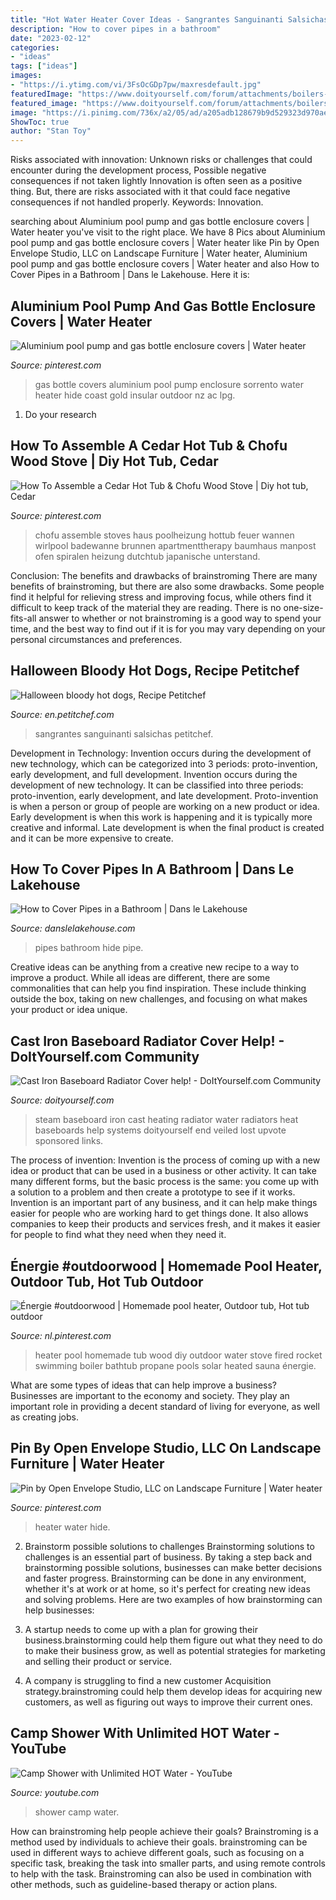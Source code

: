 ```yaml
---
title: "Hot Water Heater Cover Ideas - Sangrantes Sanguinanti Salsichas Petitchef"
description: "How to cover pipes in a bathroom"
date: "2023-02-12"
categories:
- "ideas"
tags: ["ideas"]
images:
- "https://i.ytimg.com/vi/3FsOcGDp7pw/maxresdefault.jpg"
featuredImage: "https://www.doityourself.com/forum/attachments/boilers-home-heating-steam-hot-water-systems/16148d1376124613-cast-iron-baseboard-radiator-cover-help-image.jpg"
featured_image: "https://www.doityourself.com/forum/attachments/boilers-home-heating-steam-hot-water-systems/16148d1376124613-cast-iron-baseboard-radiator-cover-help-image.jpg"
image: "https://i.pinimg.com/736x/a2/05/ad/a205adb128679b9d529323d970aeb61c--heater-covers-mud-room.jpg"
ShowToc: true
author: "Stan Toy"
---
```



Risks associated with innovation: Unknown risks or challenges that could encounter during the development process, Possible negative consequences if not taken lightly
Innovation is often seen as a positive thing. But, there are risks associated with it that could face negative consequences if not handled properly. Keywords: Innovation.

	

		
searching about Aluminium pool pump and gas bottle enclosure covers | Water heater you've visit to the right place. We have 8 Pics about Aluminium pool pump and gas bottle enclosure covers | Water heater like Pin by Open Envelope Studio, LLC on Landscape Furniture | Water heater, Aluminium pool pump and gas bottle enclosure covers | Water heater and also How to Cover Pipes in a Bathroom | Dans le Lakehouse. Here it is:
		
    
## Aluminium Pool Pump And Gas Bottle Enclosure Covers | Water Heater

<img loading=lazy src="https://i.pinimg.com/736x/b3/43/82/b343820335341b957a38602076d823f5.jpg" onerror="this.onerror=null;this.src='https://tse4.mm.bing.net/th?id=OIP.QO8_5dW4tKms9B54wr-v9QHaJ4&amp;pid=15.1';" alt="Aluminium pool pump and gas bottle enclosure covers | Water heater">

_Source: pinterest.com_

>gas bottle covers aluminium pool pump enclosure sorrento water heater hide coast gold insular outdoor nz ac lpg. 

	

1. Do your research

    
## How To Assemble A Cedar Hot Tub &amp; Chofu Wood Stove | Diy Hot Tub, Cedar

<img loading=lazy src="https://i.pinimg.com/736x/11/a1/3b/11a13b86164b2b4884c3682f52b9723e.jpg" onerror="this.onerror=null;this.src='https://tse3.mm.bing.net/th?id=OIP.N-9vWW0-_bW-fnwJT04ZhAHaJ3&amp;pid=15.1';" alt="How To Assemble a Cedar Hot Tub &amp; Chofu Wood Stove | Diy hot tub, Cedar">

_Source: pinterest.com_

>chofu assemble stoves haus poolheizung hottub feuer wannen wirlpool badewanne brunnen apartmenttherapy baumhaus manpost ofen spiralen heizung dutchtub japanische unterstand. 

	

Conclusion: The benefits and drawbacks of brainstroming
There are many benefits of brainstroming, but there are also some drawbacks. Some people find it helpful for relieving stress and improving focus, while others find it difficult to keep track of the material they are reading. There is no one-size-fits-all answer to whether or not brainstroming is a good way to spend your time, and the best way to find out if it is for you may vary depending on your personal circumstances and preferences.

    
## Halloween Bloody Hot Dogs, Recipe Petitchef

<img loading=lazy src="http://en.petitchef.com/imgupl/recipe/halloween-bloody-hot-dogs--lg-456796p711082.jpg" onerror="this.onerror=null;this.src='https://tse4.mm.bing.net/th?id=OIP.a_RUIZnAx6hqVfYshlkK4AHaFj&amp;pid=15.1';" alt="Halloween bloody hot dogs, Recipe Petitchef">

_Source: en.petitchef.com_

>sangrantes sanguinanti salsichas petitchef. 

	

Development in Technology: Invention occurs during the development of new technology, which can be categorized into 3 periods: proto-invention, early development, and full development.
Invention occurs during the development of new technology. It can be classified into three periods: proto-invention, early development, and late development. Proto-invention is when a person or group of people are working on a new product or idea. Early development is when this work is happening and it is typically more creative and informal. Late development is when the final product is created and it can be more expensive to create.

    
## How To Cover Pipes In A Bathroom | Dans Le Lakehouse

<img loading=lazy src="http://4.bp.blogspot.com/-ap5BvBPmmKI/UdIDh755pGI/AAAAAAAARQM/5VnwcaVAv8w/s1600/Half+Bath+Pipe+Cover.jpg" onerror="this.onerror=null;this.src='https://tse4.mm.bing.net/th?id=OIP.ZwImYOFuB2XOK7iIeYtfQAHaJ4&amp;pid=15.1';" alt="How to Cover Pipes in a Bathroom | Dans le Lakehouse">

_Source: danslelakehouse.com_

>pipes bathroom hide pipe. 

	

Creative ideas can be anything from a creative new recipe to a way to improve a product. While all ideas are different, there are some commonalities that can help you find inspiration. These include thinking outside the box, taking on new challenges, and focusing on what makes your product or idea unique.

    
## Cast Iron Baseboard Radiator Cover Help! - DoItYourself.com Community

<img loading=lazy src="https://www.doityourself.com/forum/attachments/boilers-home-heating-steam-hot-water-systems/16148d1376124613-cast-iron-baseboard-radiator-cover-help-image.jpg" onerror="this.onerror=null;this.src='https://tse1.mm.bing.net/th?id=OIP.SJJDv65J9kD2R-SgTdCUoAHaFj&amp;pid=15.1';" alt="Cast Iron Baseboard Radiator Cover help! - DoItYourself.com Community">

_Source: doityourself.com_

>steam baseboard iron cast heating radiator water radiators heat baseboards help systems doityourself end veiled lost upvote sponsored links. 

	

The process of invention:
Invention is the process of coming up with a new idea or product that can be used in a business or other activity. It can take many different forms, but the basic process is the same: you come up with a solution to a problem and then create a prototype to see if it works.
Invention is an important part of any business, and it can help make things easier for people who are working hard to get things done. It also allows companies to keep their products and services fresh, and it makes it easier for people to find what they need when they need it.

    
## Énergie #outdoorwood | Homemade Pool Heater, Outdoor Tub, Hot Tub Outdoor

<img loading=lazy src="https://i.pinimg.com/736x/26/a4/8b/26a48b759e13dce9d2101e476f35f848.jpg" onerror="this.onerror=null;this.src='https://tse4.mm.bing.net/th?id=OIP.q9gpfisethAhLIJbDX8LwwHaJ4&amp;pid=15.1';" alt="Énergie #outdoorwood | Homemade pool heater, Outdoor tub, Hot tub outdoor">

_Source: nl.pinterest.com_

>heater pool homemade tub wood diy outdoor water stove fired rocket swimming boiler bathtub propane pools solar heated sauna énergie. 

	

What are some types of ideas that can help improve a business?
Businesses are important to the economy and society. They play an important role in providing a decent standard of living for everyone, as well as creating jobs.

    
## Pin By Open Envelope Studio, LLC On Landscape Furniture | Water Heater

<img loading=lazy src="https://i.pinimg.com/736x/a2/05/ad/a205adb128679b9d529323d970aeb61c--heater-covers-mud-room.jpg" onerror="this.onerror=null;this.src='https://tse2.mm.bing.net/th?id=OIP.wbkBZg_HKxALKjvS0iaGPAHaL1&amp;pid=15.1';" alt="Pin by Open Envelope Studio, LLC on Landscape Furniture | Water heater">

_Source: pinterest.com_

>heater water hide. 

	

2. Brainstorm possible solutions to challenges
Brainstorming solutions to challenges is an essential part of business. By taking a step back and brainstorming possible solutions, businesses can make better decisions and faster progress. Brainstorming can be done in any environment, whether it's at work or at home, so it's perfect for creating new ideas and solving problems. Here are two examples of how brainstorming can help businesses: 
1. A startup needs to come up with a plan for growing their business.brainstorming could help them figure out what they need to do to make their business grow, as well as potential strategies for marketing and selling their product or service.

2. A company is struggling to find a new customer Acquisition strategy.brainstroming could help them develop ideas for acquiring new customers, as well as figuring out ways to improve their current ones.

    
## Camp Shower With Unlimited HOT Water - YouTube

<img loading=lazy src="https://i.ytimg.com/vi/3FsOcGDp7pw/maxresdefault.jpg" onerror="this.onerror=null;this.src='https://tse1.mm.bing.net/th?id=OIP.nEDDzBNVmqKymNgRg2G8zwHaJ4&amp;pid=15.1';" alt="Camp Shower with Unlimited HOT Water - YouTube">

_Source: youtube.com_

>shower camp water. 

	

How can brainstroming help people achieve their goals?
Brainstroming is a method used by individuals to achieve their goals. brainstroming can be used in different ways to achieve different goals, such as focusing on a specific task, breaking the task into smaller parts, and using remote controls to help with the task. Brainstroming can also be used in combination with other methods, such as guideline-based therapy or action plans.


